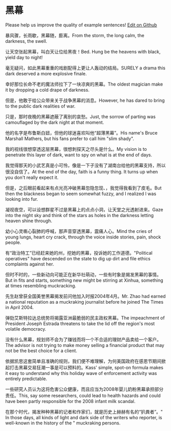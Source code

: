 # 黑幕

Please help us improve the quality of example sentences! [Edit on Github](https://github.com/jiyushe/jiyu-example-sentence-source/blob/main/chinese/heimu.md)

<p><span class="chinese">暴风骤，长雨歇，黑幕随，膨离。</span><span class="english">From the storm, the long calm, the darkness, the swell.</span></p>

<p><span class="chinese">让天空张起黑幕，叫白天让位给黑夜！</span><span class="english">Bed. Hung be the heavens with black, yield day to night!</span></p>

<p><span class="chinese">毫无疑问，如此黑幕重重的戏剧配得上更让人轰动的结局。</span><span class="english">SURELY a drama this dark deserved a more explosive finale.</span></p>

<p><span class="chinese">幸好那位长命不老的魔法师拉下了一块凉爽的黑幕。</span><span class="english">The oldest magician make it by dropping a cold drape of darkness.</span></p>

<p><span class="chinese">但是，他敢于给公众带来关于战争黑幕的消息。</span><span class="english">However, he has dared to bring to the public dark realities of war.</span></p>

<p><span class="chinese">只是，那时夜晚的黑幕遮蔽了离别的哀愁。</span><span class="english">Just, the sorrow of parting was camouflaged by the dark night at that moment.</span></p>

<p><span class="chinese">他的名字是布鲁斯白妞，但他的球迷喜欢叫他“超薄黑幕”。</span><span class="english">His name's Bruce Marshall Mathers, but his fans prefer to call him "slim shady".</span></p>

<p><span class="chinese">我的视线很想穿透这层黑幕，很想刺探天之尽头是什么。</span><span class="english">My vision is to penetrate this layer of dark, want to spy on what is at the end of days.</span></p>

<p><span class="chinese">我觉得那天的小武艺真是小可怜，像是一下子没有了湖南台给他的黑幕支持，所以很没自信了。</span><span class="english">At the end of the day, faith is a funny thing. It turns up when you don't really expect it.</span></p>

<p><span class="chinese">但是，之后眼前看起来有点光亮冲破黑幕忽隐忽现、，我觉得我看到了皮毛。</span><span class="english">But then the blackness began to seem somewhat fuzzy, and I realized I was looking into fur.</span></p>

<p><span class="chinese">凝视夜空，可以设想群星不过是黑幕上的点点小洞，让天堂之光透射进来。</span><span class="english">Gaze into the night sky and think of the stars as holes in the darkness letting heaven shine through.</span></p>

<p><span class="chinese">幼小心灵嘶心裂肺的呼喊，那声音穿透黑幕，震痛人心。</span><span class="english">Mind the cries of young lungs, heart cry crack, through the voice inside stories, pain, shock people.</span></p>

<p><span class="chinese">有“政治特工”已经赶来她的州，挖她的黑幕，投诉她的工作道德。</span><span class="english">"Political operatives" have descended on the state to dig up dirt and file ethics complaints against her.</span></p>

<p><span class="chinese">但时不时的，一些新动向可能正在新华社萌动，一些有时象是揭发黑幕的事情。</span><span class="english">But in fits and starts, something new might be stirring at Xinhua, something at times resembling muckracking.</span></p>

<p><span class="chinese">先生赵曾获全国美誉黑幕揭发前问他加入时报2004年4月。</span><span class="english">Mr. Zhao had earned a national reputation as a muckraking journalist before he joined The Times in April 2004.</span></p>

<p><span class="chinese">弹劾艾斯特拉达总统势将揭露亚洲最脆弱的民主政权黑幕。</span><span class="english">The impeachment of President Joseph Estrada threatens to take the lid off the region's most volatile democracy.</span></p>

<p><span class="chinese">没有什么黑幕，规划师不会为了赚钱而将一个不合适的理财产品卖给一个客户。</span><span class="english">The advisor is not trying to make money selling a financial product that may not be the best choice for a client.</span></p>

<p><span class="chinese">依据凯思这套简单且准确的规则，我们便不难理解，为何美国政府在感恩节期间掀起打击黑幕交易狂潮一事是可以预料的。</span><span class="english">Kass' simple, spot-on formula makes it easy to understand why this holiday wave of enforcement activity was entirely predictable.</span></p>

<p><span class="chinese">一些研究人员认为这将危害公众健康，而且应当为2008年婴儿奶粉黑幕承担部分责任。</span><span class="english">This, say some researchers, could lead to health hazards and could have been partly responsible for the 2008 infant milk scandal.</span></p>

<p><span class="chinese">在那个时代，揭发种种黑幕的记者和作家们，就是历史上赫赫有名的“扒粪者”。</span><span class="english">" In those days, all kinds of light and dark side of the writers who reporter, is well-known in the history of the " muckraking persons.</span></p>


